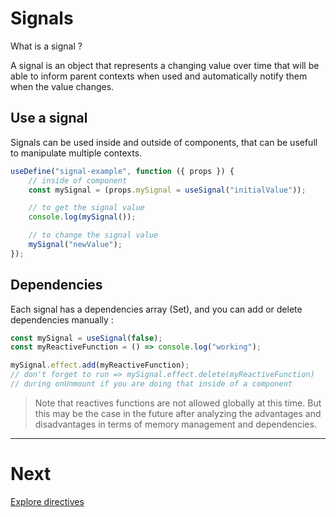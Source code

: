 # Signals

What is a signal ?

A signal is an object that represents a changing value over time that will be able to inform parent contexts when used and automatically notify them when the value changes.

## Use a signal

Signals can be used inside and outside of components, that can be usefull to manipulate multiple contexts.

```js
useDefine("signal-example", function ({ props }) {
    // inside of component
    const mySignal = (props.mySignal = useSignal("initialValue"));

    // to get the signal value
    console.log(mySignal());

    // to change the signal value
    mySignal("newValue");
});
```

## Dependencies

Each signal has a dependencies array (Set), and you can add or delete dependencies manually :

```js
const mySignal = useSignal(false);
const myReactiveFunction = () => console.log("working");

mySignal.effect.add(myReactiveFunction);
// don't forget to run => mySignal.effect.delete(myReactiveFunction)
// during onUnmount if you are doing that inside of a component
```

> Note that reactives functions are not allowed globally at this time. But this may be the case in the future after analyzing the advantages and disadvantages in terms of memory management and dependencies.

---

# Next

[Explore directives](../concepts/directives.md)
